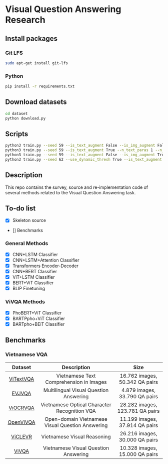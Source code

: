 # Visual Question Answering Research

## Install packages

### Git LFS

```bash
sudo apt-get install git-lfs
```

### Python

```bash
pip install -r requirements.txt
```

## Download datasets

```bash
cd dataset
python download.py
```

## Scripts
```bash
python3 train.py --seed 59 --is_text_augment False --is_img_augment False
python3 train.py --seed 59 --is_text_augment True --n_text_paras 1 --n_text_para_pool 10 --text_para_thresh 0.2 --is_img_augment False
python3 train.py --seed 59 --is_text_augment False --is_img_augment True --n_img_augments 3 --img_augment_thresh 0.2
python3 train.py --seed 62 --use_dynamic_thresh True --is_text_augment True --n_text_paras 1 --n_text_para_pool 30 --is_img_augment False
```

## Description

This repo contains the survey, source and re-implementation code of several methods related to the Visual Question Answering task.

## To-do list

- [x] Skeleton source
- [] Benchmarks

### General Methods

- [x] CNN+LSTM Classifier
- [x] CNN+LSTM+Attention Classifier
- [x] Transformers Encoder-Decoder
- [x] CNN+BERT Classifier
- [x] ViT+LSTM Classifier
- [x] BERT+ViT Classifier
- [x] BLIP Finetuning

### ViVQA Methods

- [x] PhoBERT+ViT Classifier
- [x] BARTPpho+ViT Classifier
- [x] BARTpho+BEiT Classifier

## Benchmarks

### Vietnamese VQA

|                        Dataset                         |                   Description                    |              Size               |
| :----------------------------------------------------: | :----------------------------------------------: | :-----------------------------: |
|     [ViTextVQA](https://arxiv.org/abs/2404.10652)      |     Vietnamese Text Comprehension in Images      | 16.762 images, 50.342 QA pairs  |
|       [EVJVQA](https://arxiv.org/pdf/2302.11752)       |      Multilingual Visual Question Answering      |  4.879 images, 33.790 QA pairs  |
|    [ViOCRVQA](https://arxiv.org/html/2404.18397v1)     |   Vietnamese Optical Character Recognition VQA   | 28.282 images, 123.781 QA pairs |
|     [OpenViVQA](https://arxiv.org/abs/2305.04183)      | Open-domain Vietnamese Visual Question Answering | 11.199 images, 37.914 QA pairs  |
|      [ViCLEVR](https://arxiv.org/abs/2310.18046)       |           Vietnamese Visual Reasoning            | 26.216 images, 30.000 QA pairs  |
| [ViVQA](https://aclanthology.org/2021.paclic-1.72.pdf) |       Vietnamese Visual Question Answering       | 10.328 images, 15.000 QA pairs  |


